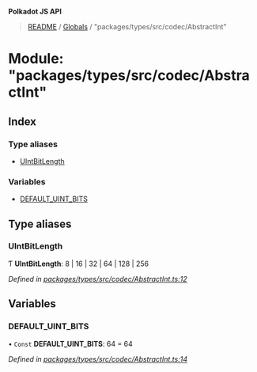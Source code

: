 **Polkadot JS API**

> [README](../README.md) / [Globals](../globals.md) / "packages/types/src/codec/AbstractInt"

# Module: "packages/types/src/codec/AbstractInt"

## Index

### Type aliases

* [UIntBitLength](_packages_types_src_codec_abstractint_.md#uintbitlength)

### Variables

* [DEFAULT\_UINT\_BITS](_packages_types_src_codec_abstractint_.md#default_uint_bits)

## Type aliases

### UIntBitLength

Ƭ  **UIntBitLength**: 8 \| 16 \| 32 \| 64 \| 128 \| 256

*Defined in [packages/types/src/codec/AbstractInt.ts:12](https://github.com/polkadot-js/api/blob/c27e41be3/packages/types/src/codec/AbstractInt.ts#L12)*

## Variables

### DEFAULT\_UINT\_BITS

• `Const` **DEFAULT\_UINT\_BITS**: 64 = 64

*Defined in [packages/types/src/codec/AbstractInt.ts:14](https://github.com/polkadot-js/api/blob/c27e41be3/packages/types/src/codec/AbstractInt.ts#L14)*
